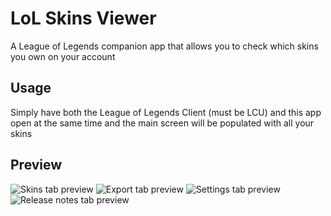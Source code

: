 # LoL Skins Viewer

A League of Legends companion app that allows you to check which skins you own on your account

## Usage

Simply have both the League of Legends Client (must be LCU) and this app open at the same time and the main screen will be populated with all your skins

## Preview

![Skins tab preview](https://image.noelshack.com/fichiers/2019/17/2/1555983016-annotation-2019-04-23-032616.png)
![Export tab preview](https://image.noelshack.com/fichiers/2019/17/2/1555983029-annotation-2019-04-23-032635.png)
![Settings tab preview](https://image.noelshack.com/fichiers/2019/17/2/1555982951-annotation-2019-04-23-032656.png)
![Release notes tab preview](https://image.noelshack.com/fichiers/2019/17/2/1555982949-annotation-2019-04-23-032712.png)
